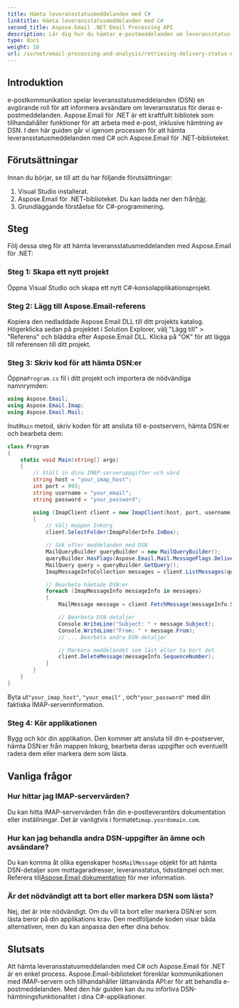 ```yaml
---
title: Hämta leveransstatusmeddelanden med C#
linktitle: Hämta leveransstatusmeddelanden med C#
second_title: Aspose.Email .NET Email Processing API
description: Lär dig hur du hämtar e-postmeddelanden om leveransstatus med C# och Aspose.Email för .NET.
type: docs
weight: 18
url: /sv/net/email-processing-and-analysis/retrieving-delivery-status-notifications-with-csharp/
---
```


## Introduktion

e-postkommunikation spelar leveransstatusmeddelanden (DSN) en avgörande roll för att informera avsändare om leveransstatus för deras e-postmeddelanden. Aspose.Email för .NET är ett kraftfullt bibliotek som tillhandahåller funktioner för att arbeta med e-post, inklusive hämtning av DSN. I den här guiden går vi igenom processen för att hämta leveransstatusmeddelanden med C# och Aspose.Email för .NET-biblioteket.

## Förutsättningar

Innan du börjar, se till att du har följande förutsättningar:

1. Visual Studio installerat.
2.  Aspose.Email för .NET-biblioteket. Du kan ladda ner den från[här](https://releases.aspose.com/email/net).
3. Grundläggande förståelse för C#-programmering.

## Steg

Följ dessa steg för att hämta leveransstatusmeddelanden med Aspose.Email för .NET:

### Steg 1: Skapa ett nytt projekt

Öppna Visual Studio och skapa ett nytt C#-konsolapplikationsprojekt.

### Steg 2: Lägg till Aspose.Email-referens

Kopiera den nedladdade Aspose.Email DLL till ditt projekts katalog. Högerklicka sedan på projektet i Solution Explorer, välj "Lägg till" > "Referens" och bläddra efter Aspose.Email DLL. Klicka på "OK" för att lägga till referensen till ditt projekt.

### Steg 3: Skriv kod för att hämta DSN:er

 Öppna`Program.cs` fil i ditt projekt och importera de nödvändiga namnrymden:

```csharp
using Aspose.Email;
using Aspose.Email.Imap;
using Aspose.Email.Mail;
```

 Inuti`Main` metod, skriv koden för att ansluta till e-postservern, hämta DSN:er och bearbeta dem:

```csharp
class Program
{
    static void Main(string[] args)
    {
        // Ställ in dina IMAP-serveruppgifter och värd
        string host = "your_imap_host";
        int port = 993;
        string username = "your_email";
        string password = "your_password";

        using (ImapClient client = new ImapClient(host, port, username, password))
        {
            // Välj mappen Inkorg
            client.SelectFolder(ImapFolderInfo.InBox);

            // Sök efter meddelanden med DSN
            MailQueryBuilder queryBuilder = new MailQueryBuilder();
            queryBuilder.HasFlags(Aspose.Email.Mail.MessageFlags.DeliveryNotification);
            MailQuery query = queryBuilder.GetQuery();
            ImapMessageInfoCollection messages = client.ListMessages(query);

            // Bearbeta hämtade DSN:er
            foreach (ImapMessageInfo messageInfo in messages)
            {
                MailMessage message = client.FetchMessage(messageInfo.SequenceNumber);

                // Bearbeta DSN-detaljer
                Console.WriteLine("Subject: " + message.Subject);
                Console.WriteLine("From: " + message.From);
                // ... Bearbeta andra DSN-detaljer

                // Markera meddelandet som läst eller ta bort det
                client.DeleteMessage(messageInfo.SequenceNumber);
            }
        }
    }
}
```

 Byta ut`"your_imap_host"`, `"your_email"` , och`"your_password"` med din faktiska IMAP-serverinformation.

### Steg 4: Kör applikationen

Bygg och kör din applikation. Den kommer att ansluta till din e-postserver, hämta DSN:er från mappen Inkorg, bearbeta deras uppgifter och eventuellt radera dem eller markera dem som lästa.

## Vanliga frågor

### Hur hittar jag IMAP-servervärden?

 Du kan hitta IMAP-servervärden från din e-postleverantörs dokumentation eller inställningar. Det är vanligtvis i formatet`imap.yourdomain.com`.

### Hur kan jag behandla andra DSN-uppgifter än ämne och avsändare?

 Du kan komma åt olika egenskaper hos`MailMessage` objekt för att hämta DSN-detaljer som mottagaradresser, leveransstatus, tidsstämpel och mer. Referera till[Aspose.Email dokumentation](https://reference.aspose.com/email/net/) för mer information.

### Är det nödvändigt att ta bort eller markera DSN som lästa?

Nej, det är inte nödvändigt. Om du vill ta bort eller markera DSN:er som lästa beror på din applikations krav. Den medföljande koden visar båda alternativen, men du kan anpassa den efter dina behov.

## Slutsats

Att hämta leveransstatusmeddelanden med C# och Aspose.Email för .NET är en enkel process. Aspose.Email-biblioteket förenklar kommunikationen med IMAP-servern och tillhandahåller lättanvända API:er för att behandla e-postmeddelanden. Med den här guiden kan du nu införliva DSN-hämtningsfunktionalitet i dina C#-applikationer.
